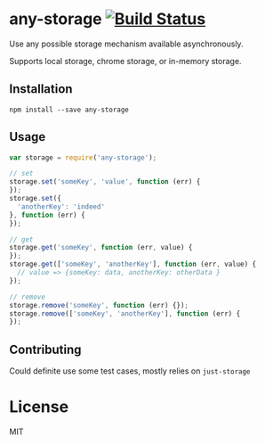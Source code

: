 # any-storage [![Build Status](https://travis-ci.org/chrisinajar/any-storage.svg?branch=master)](https://travis-ci.org/chrisinajar/any-storage)
Use any possible storage mechanism available asynchronously.

Supports local storage, chrome storage, or in-memory storage.


## Installation

`npm install --save any-storage`


## Usage

```js
var storage = require('any-storage');

// set
storage.set('someKey', 'value', function (err) {
});
storage.set({
  'anotherKey': 'indeed'
}, function (err) {
});

// get
storage.get('someKey', function (err, value) {
});
storage.get(['someKey', 'anotherKey'], function (err, value) {
  // value => {someKey: data, anotherKey: otherData }
});

// remove
storage.remove('someKey', function (err) {});
storage.remove(['someKey', 'anotherKey'], function (err) {
});
```


## Contributing

Could definite use some test cases, mostly relies on `just-storage`


# License

MIT
